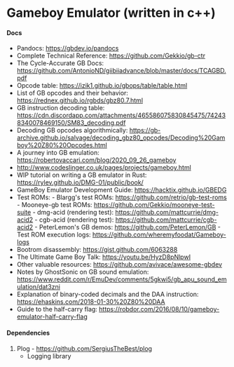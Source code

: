 # Gameboy Emulator (written in c++)

#### Docs
- Pandocs: https://gbdev.io/pandocs
- Complete Technical Reference: https://github.com/Gekkio/gb-ctr
- The Cycle-Accurate GB Docs: https://github.com/AntonioND/giibiiadvance/blob/master/docs/TCAGBD.pdf
- Opcode table: https://izik1.github.io/gbops/table/table.html
- List of GB opcodes and their behavior: https://rednex.github.io/rgbds/gbz80.7.html
- GB instruction decoding table: https://cdn.discordapp.com/attachments/465586075830845475/742438340078469150/SM83_decoding.pdf
- Decoding GB opcodes algorithmically: https://gb-archive.github.io/salvage/decoding_gbz80_opcodes/Decoding%20Gamboy%20Z80%20Opcodes.html
- A journey into GB emulation: https://robertovaccari.com/blog/2020_09_26_gameboy
- http://www.codeslinger.co.uk/pages/projects/gameboy.html
- WIP tutorial on writing a GB emulator in Rust: https://rylev.github.io/DMG-01/public/book/
- GameBoy Emulator Development Guide: https://hacktix.github.io/GBEDG
- Test ROMs:
        - Blargg's test ROMs: https://github.com/retrio/gb-test-roms
        - Mooneye-gb test ROMs: https://github.com/Gekkio/mooneye-test-suite
        - dmg-acid (rendering test): https://github.com/mattcurrie/dmg-acid2
        - cgb-acid (rendering test): https://github.com/mattcurrie/cgb-acid2
        - PeterLemon's GB demos: https://github.com/PeterLemon/GB
        - Test ROM execution logs: https://github.com/wheremyfoodat/Gameboy-logs
- Bootrom disassembly: https://gist.github.com/6063288
- The Ultimate Game Boy Talk: https://youtu.be/HyzD8pNlpwI
- Other valuable resources: https://github.com/avivace/awesome-gbdev
- Notes by GhostSonic on GB sound emulation: https://www.reddit.com/r/EmuDev/comments/5gkwi5/gb_apu_sound_emulation/dat3zni
- Explanation of binary-coded decimals and the DAA instruction: https://ehaskins.com/2018-01-30%20Z80%20DAA
- Guide to the half-carry flag: https://robdor.com/2016/08/10/gameboy-emulator-half-carry-flag

#### Dependencies
1. Plog - https://github.com/SergiusTheBest/plog
	- Logging library